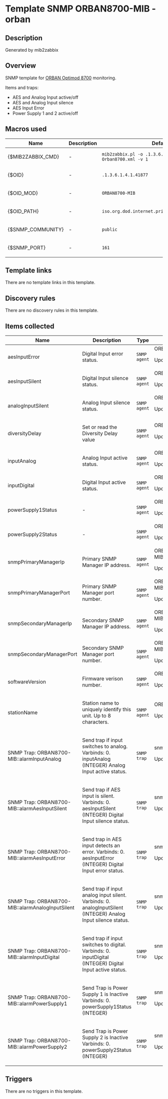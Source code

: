 # Template SNMP ORBAN8700-MIB - orban

## Description

Generated by mib2zabbix

## Overview

SNMP template for [ORBAN Optimod 8700](https://www.orban.com/optimodfm-8700i) monitoring.


Items and traps:


* AES and Analog Input active/off
* AES and Analog Input silence
* AES Input Error
* Power Supply 1 and 2 active/off
## Macros used

|Name|Description|Default|Type|
|----|-----------|-------|----|
|{$MIB2ZABBIX_CMD}|<p>-</p>|`mib2zabbix.pl -o .1.3.6.1.4.1.41877 -f Orban8700.xml -v 1`|Text macro|
|{$OID}|<p>-</p>|`.1.3.6.1.4.1.41877`|Text macro|
|{$OID_MOD}|<p>-</p>|`ORBAN8700-MIB`|Text macro|
|{$OID_PATH}|<p>-</p>|`iso.org.dod.internet.private.enterprises.orban`|Text macro|
|{$SNMP_COMMUNITY}|<p>-</p>|`public`|Text macro|
|{$SNMP_PORT}|<p>-</p>|`161`|Text macro|
## Template links

There are no template links in this template.

## Discovery rules

There are no discovery rules in this template.

## Items collected

|Name|Description|Type|Key and additional info|
|----|-----------|----|----|
|aesInputError|<p>Digital Input error status.</p>|`SNMP agent`|ORBAN8700-MIB.aesInputError<p>Update: 60</p>|
|aesInputSilent|<p>Digital Input silence status.</p>|`SNMP agent`|ORBAN8700-MIB.aesInputSilent<p>Update: 60</p>|
|analogInputSilent|<p>Analog Input silence status.</p>|`SNMP agent`|ORBAN8700-MIB.analogInputSilent<p>Update: 60</p>|
|diversityDelay|<p>Set or read the Diversity Delay value</p>|`SNMP agent`|ORBAN8700-MIB.diversityDelay<p>Update: 60</p>|
|inputAnalog|<p>Analog Input active status.</p>|`SNMP agent`|ORBAN8700-MIB.inputAnalog<p>Update: 60</p>|
|inputDigital|<p>Digital Input active status.</p>|`SNMP agent`|ORBAN8700-MIB.inputDigital<p>Update: 60</p>|
|powerSupply1Status|<p>-</p>|`SNMP agent`|ORBAN8700-MIB.powerSupply1Status<p>Update: 60</p>|
|powerSupply2Status|<p>-</p>|`SNMP agent`|ORBAN8700-MIB.powerSupply2Status<p>Update: 60</p>|
|snmpPrimaryManagerIp|<p>Primary SNMP Manager IP address.</p>|`SNMP agent`|ORBAN8700-MIB.snmpPrimaryManagerIp<p>Update: 60</p>|
|snmpPrimaryManagerPort|<p>Primary SNMP Manager port number.</p>|`SNMP agent`|ORBAN8700-MIB.snmpPrimaryManagerPort<p>Update: 60</p>|
|snmpSecondaryManagerIp|<p>Secondary SNMP Manager IP address.</p>|`SNMP agent`|ORBAN8700-MIB.snmpSecondaryManagerIp<p>Update: 60</p>|
|snmpSecondaryManagerPort|<p>Secondary SNMP Manager port number.</p>|`SNMP agent`|ORBAN8700-MIB.snmpSecondaryManagerPort<p>Update: 60</p>|
|softwareVersion|<p>Firmware verison number.</p>|`SNMP agent`|ORBAN8700-MIB.softwareVersion<p>Update: 60</p>|
|stationName|<p>Station name to uniquely identify this unit. Up to 8 characters.</p>|`SNMP agent`|ORBAN8700-MIB.stationName<p>Update: 60</p>|
|SNMP Trap: ORBAN8700-MIB::alarmInputAnalog|<p>Send trap if input switches to analog. Varbinds: 0. inputAnalog (INTEGER) Analog Input active status. </p>|`SNMP trap`|snmptrap["\s\.1\.3\.6\.1\.4\.1\.41877\.5\.4\.1\s"]<p>Update: 0</p>|
|SNMP Trap: ORBAN8700-MIB::alarmAesInputSilent|<p>Send trap if AES input is silent. Varbinds: 0. aesInputSilent (INTEGER) Digital Input silence status. </p>|`SNMP trap`|snmptrap["\s\.1\.3\.6\.1\.4\.1\.41877\.5\.4\.2\s"]<p>Update: 0</p>|
|SNMP Trap: ORBAN8700-MIB::alarmAesInputError|<p>Send trap in AES input detects an error. Varbinds: 0. aesInputError (INTEGER) Digital Input error status. </p>|`SNMP trap`|snmptrap["\s\.1\.3\.6\.1\.4\.1\.41877\.5\.4\.3\s"]<p>Update: 0</p>|
|SNMP Trap: ORBAN8700-MIB::alarmAnalogInputSilent|<p>Send trap if input analog input silent. Varbinds: 0. analogInputSilent (INTEGER) Analog Input silence status. </p>|`SNMP trap`|snmptrap["\s\.1\.3\.6\.1\.4\.1\.41877\.5\.4\.4\s"]<p>Update: 0</p>|
|SNMP Trap: ORBAN8700-MIB::alarmInputDigital|<p>Send trap if input switches to digital. Varbinds: 0. inputDigital (INTEGER) Digital Input active status. </p>|`SNMP trap`|snmptrap["\s\.1\.3\.6\.1\.4\.1\.41877\.5\.4\.5\s"]<p>Update: 0</p>|
|SNMP Trap: ORBAN8700-MIB::alarmPowerSupply1|<p>Send Trap is Power Supply 1 is Inactive Varbinds: 0. powerSupply1Status (INTEGER) </p>|`SNMP trap`|snmptrap["\s\.1\.3\.6\.1\.4\.1\.41877\.5\.4\.6\s"]<p>Update: 0</p>|
|SNMP Trap: ORBAN8700-MIB::alarmPowerSupply2|<p>Send Trap is Power Supply 2 is Inactive Varbinds: 0. powerSupply2Status (INTEGER) </p>|`SNMP trap`|snmptrap["\s\.1\.3\.6\.1\.4\.1\.41877\.5\.4\.7\s"]<p>Update: 0</p>|
## Triggers

There are no triggers in this template.

